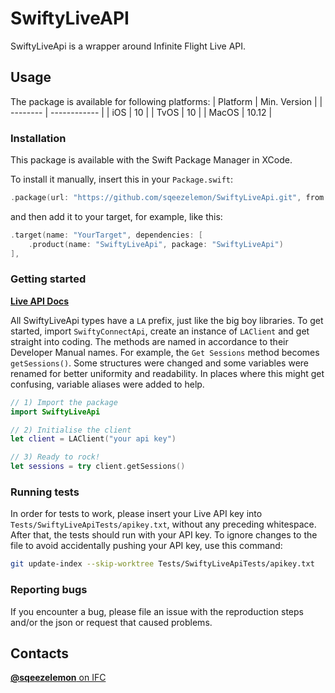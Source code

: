# SwiftyLiveAPI

SwiftyLiveApi is a wrapper around Infinite Flight Live API.

## Usage

The package is available for following platforms:
| Platform | Min. Version |
| -------- | ------------ |
| iOS      | 10           |
| TvOS     | 10           |
| MacOS    | 10.12        |

### Installation

This package is available with the Swift Package Manager in XCode.

To install it manually, insert this in your `Package.swift`:
```swift
.package(url: "https://github.com/sqeezelemon/SwiftyLiveApi.git", from: "3.0.0")
```

and then add it to your target, for example, like this:

```swift
.target(name: "YourTarget", dependencies: [
    .product(name: "SwiftyLiveApi", package: "SwiftyLiveApi")
],
``` 

### Getting started

[**Live API Docs**](https://infiniteflight.com/guide/developer-reference/live-api/)

All SwiftyLiveApi types have a `LA` prefix, just like the big boy libraries.
To get started, import `SwiftyConnectApi`, create an instance of `LAClient` and get straight into coding.
The methods are named in accordance to their Developer Manual names. For example, the `Get Sessions` method becomes `getSessions()`.
Some structures were changed and some variables were renamed for better uniformity and readability. In places where this might get confusing, variable aliases were added to help.

```swift
// 1) Import the package
import SwiftyLiveApi

// 2) Initialise the client
let client = LAClient("your api key")

// 3) Ready to rock!
let sessions = try client.getSessions()
```

### Running tests

In order for tests to work, please insert your Live API key into `Tests/SwiftyLiveApiTests/apikey.txt`, without any preceding whitespace. After that, the tests should run with your API key.
To ignore changes to the file to avoid accidentally pushing your API key, use this command:

```bash
git update-index --skip-worktree Tests/SwiftyLiveApiTests/apikey.txt
```

### Reporting bugs

If you encounter a bug, please file an issue with the reproduction steps and/or the json or request that caused problems.

## Contacts
[**@sqeezelemon** on IFC](https://community.infiniteflight.com/u/sqeezelemon)
